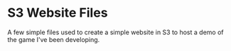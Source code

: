 # S3 Website Files

A few simple files used to create a simple website in S3 to host a demo of the game I've been developing.
